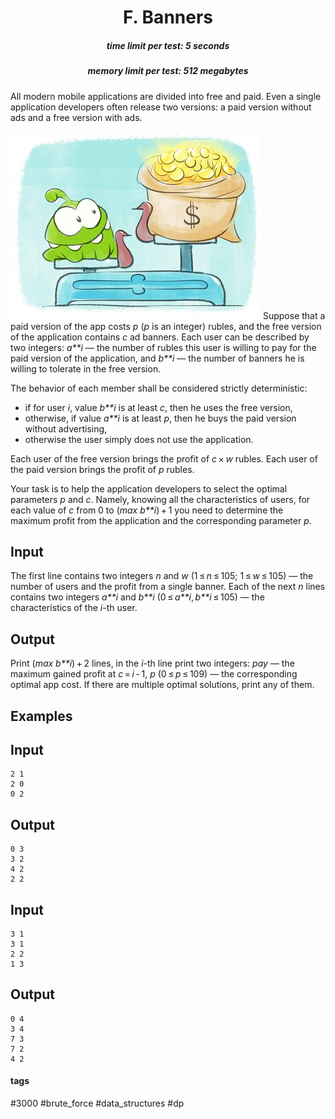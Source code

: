 <h1 style='text-align: center;'> F. Banners</h1>

<h5 style='text-align: center;'>time limit per test: 5 seconds</h5>
<h5 style='text-align: center;'>memory limit per test: 512 megabytes</h5>

All modern mobile applications are divided into free and paid. Even a single application developers often release two versions: a paid version without ads and a free version with ads.

 ![](images/b84bb1e422f6a97bc24c28cd7f92e7591f236cfd.png) Suppose that a paid version of the app costs *p* (*p* is an integer) rubles, and the free version of the application contains *c* ad banners. Each user can be described by two integers: *a**i* — the number of rubles this user is willing to pay for the paid version of the application, and *b**i* — the number of banners he is willing to tolerate in the free version.

The behavior of each member shall be considered strictly deterministic:

* if for user *i*, value *b**i* is at least *c*, then he uses the free version,
* otherwise, if value *a**i* is at least *p*, then he buys the paid version without advertising,
* otherwise the user simply does not use the application.

Each user of the free version brings the profit of *c* × *w* rubles. Each user of the paid version brings the profit of *p* rubles.

Your task is to help the application developers to select the optimal parameters *p* and *c*. Namely, knowing all the characteristics of users, for each value of *c* from 0 to (*max* *b**i*) + 1 you need to determine the maximum profit from the application and the corresponding parameter *p*.

## Input

The first line contains two integers *n* and *w* (1 ≤ *n* ≤ 105; 1 ≤ *w* ≤ 105) — the number of users and the profit from a single banner. Each of the next *n* lines contains two integers *a**i* and *b**i* (0 ≤ *a**i*, *b**i* ≤ 105) — the characteristics of the *i*-th user.

## Output

Print (*max* *b**i*) + 2 lines, in the *i*-th line print two integers: *pay* — the maximum gained profit at *c* = *i* - 1, *p* (0 ≤ *p* ≤ 109) — the corresponding optimal app cost. If there are multiple optimal solutions, print any of them.

## Examples

## Input


```
2 1  
2 0  
0 2  

```
## Output


```
0 3  
3 2  
4 2  
2 2  

```
## Input


```
3 1  
3 1  
2 2  
1 3  

```
## Output


```
0 4  
3 4  
7 3  
7 2  
4 2  

```


#### tags 

#3000 #brute_force #data_structures #dp 